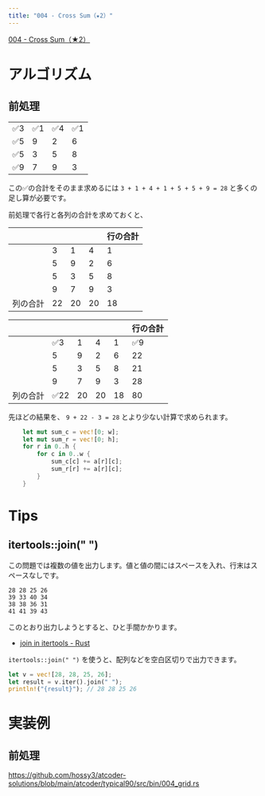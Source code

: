 ```yaml
---
title: "004 - Cross Sum（★2）"
---
```


[004 \- Cross Sum（★2）](https://atcoder.jp/contests/typical90/tasks/typical90_d)

# アルゴリズム

## 前処理

|||||
|---|---|---|---|
|✅3|✅1|✅4|✅1|
|✅5|9|2|6|
|✅5|3|5|8|
|✅9|7|9|3|

この✅の合計をそのまま求めるには `3 + 1 + 4 + 1 + 5 + 5 + 9 = 28` と多くの足し算が必要です。

前処理で各行と各列の合計を求めておくと、

|||||行の合計|
|---|---|---|---|---|
||3|1|4|1|9|
||5|9|2|6|22|
||5|3|5|8|21|
||9|7|9|3|28|
|列の合計|22|20|20|18|80|

||||||行の合計|
|---|---|---|---|---|---|
||✅3|1|4|1|✅9|
||5|9|2|6|22|
||5|3|5|8|21|
||9|7|9|3|28|
|列の合計|✅22|20|20|18|80|

先ほどの結果を、 `9 + 22 - 3 = 28` とより少ない計算で求められます。

```rust
    let mut sum_c = vec![0; w];
    let mut sum_r = vec![0; h];
    for r in 0..h {
        for c in 0..w {
            sum_c[c] += a[r][c];
            sum_r[r] += a[r][c];
        }
    }
```


# Tips

## itertools::join(" ")

この問題では複数の値を出力します。値と値の間にはスペースを入れ、行末はスペースなしです。

```
28 28 25 26
39 33 40 34
38 38 36 31
41 41 39 43
```

このとおり出力しようとすると、ひと手間かかります。

* [join in itertools \- Rust](https://docs.rs/itertools/latest/itertools/fn.join.html)

`itertools::join(" ")` を使うと、配列などを空白区切りで出力できます。

```rust
let v = vec![28, 28, 25, 26];
let result = v.iter().join(" ");
println!("{result}"); // 28 28 25 26
```

# 実装例

## 前処理
https://github.com/hossy3/atcoder-solutions/blob/main/atcoder/typical90/src/bin/004_grid.rs
